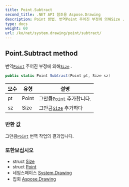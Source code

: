 ```yaml
---
title: Point.Subtract
second_title: .NET API 참조용 Aspose.Drawing
description: Point 방법. 번역Point 주어진 부정에 의해Size .
type: docs
weight: 60
url: /ko/net/system.drawing/point/subtract/
---
```

## Point.Subtract method

번역[`Point`](../) 주어진 부정에 의해[`Size`](../../size/) .

```csharp
public static Point Subtract(Point pt, Size sz)
```

| 모수 | 유형 | 설명 |
| --- | --- | --- |
| pt | Point | 그만큼[`Point`](../) 추가합니다. |
| sz | Size | 그만큼[`Size`](../../size/) 추가하다 |

### 반환 값

그만큼[`Point`](../) 번역 작업의 결과입니다.

### 또한보십시오

* struct [Size](../../size/)
* struct [Point](../)
* 네임스페이스 [System.Drawing](../../point/)
* 집회 [Aspose.Drawing](../../../)


